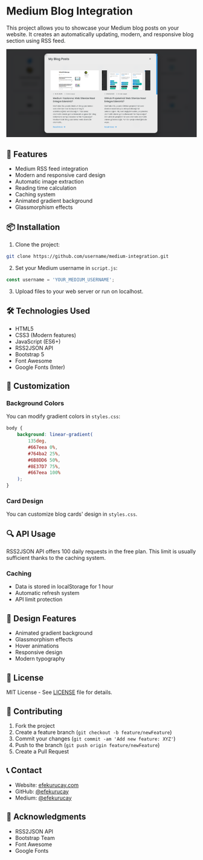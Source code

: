 # Medium Blog Integration

This project allows you to showcase your Medium blog posts on your website. It creates an automatically updating, modern, and responsive blog section using RSS feed.

![Project Preview](assets/preview.png)

## 🚀 Features

- Medium RSS feed integration
- Modern and responsive card design
- Automatic image extraction
- Reading time calculation
- Caching system
- Animated gradient background
- Glassmorphism effects

## 📦 Installation

1. Clone the project:
```bash
git clone https://github.com/username/medium-integration.git
```

2. Set your Medium username in `script.js`:
```javascript
const username = 'YOUR_MEDIUM_USERNAME';
```

3. Upload files to your web server or run on localhost.

## 🛠️ Technologies Used

- HTML5
- CSS3 (Modern features)
- JavaScript (ES6+)
- RSS2JSON API
- Bootstrap 5
- Font Awesome
- Google Fonts (Inter)

## 📝 Customization

### Background Colors
You can modify gradient colors in `styles.css`:

```css
body {
    background: linear-gradient(
        135deg,
        #667eea 0%,
        #764ba2 25%,
        #6B8DD6 50%,
        #8E37D7 75%,
        #667eea 100%
    );
}
```

### Card Design
You can customize blog cards' design in `styles.css`.

## 🔍 API Usage

RSS2JSON API offers 100 daily requests in the free plan. This limit is usually sufficient thanks to the caching system.

### Caching
- Data is stored in localStorage for 1 hour
- Automatic refresh system
- API limit protection

## 🎨 Design Features

- Animated gradient background
- Glassmorphism effects
- Hover animations
- Responsive design
- Modern typography

## 📄 License

MIT License - See [LICENSE](LICENSE) file for details.

## 🤝 Contributing

1. Fork the project
2. Create a feature branch (`git checkout -b feature/newFeature`)
3. Commit your changes (`git commit -am 'Add new feature: XYZ'`)
4. Push to the branch (`git push origin feature/newFeature`)
5. Create a Pull Request

## 📞 Contact

- Website: [efekurucay.com](https://efekurucay.com)
- GitHub: [@efekurucay](https://github.com/efekurucay)
- Medium: [@efekurucay](https://medium.com/@efekurucay)

## 🙏 Acknowledgments

- RSS2JSON API
- Bootstrap Team
- Font Awesome
- Google Fonts 
